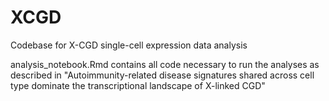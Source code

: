 # XCGD
Codebase for X-CGD single-cell expression data analysis

analysis_notebook.Rmd contains all code necessary to run the analyses as described in 
"Autoimmunity-related disease signatures shared across cell type dominate the transcriptional landscape of X-linked CGD"

